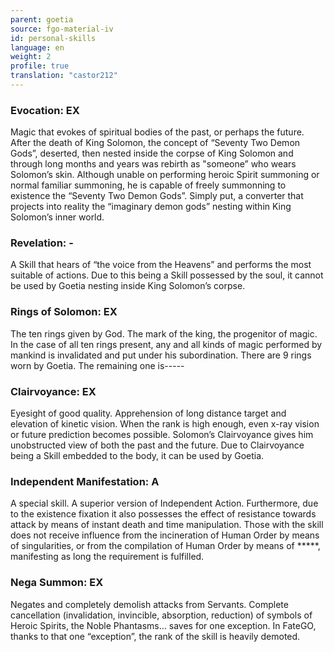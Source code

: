 ```yaml
---
parent: goetia
source: fgo-material-iv
id: personal-skills
language: en
weight: 2
profile: true
translation: "castor212"
---
```


### Evocation: EX

Magic that evokes of spiritual bodies of the past, or perhaps the future.
After the death of King Solomon, the concept of “Seventy Two Demon Gods”, deserted, then nested inside the corpse of King Solomon and through long months and years was rebirth as "someone” who wears Solomon’s skin.
Although unable on performing heroic Spirit summoning or normal familiar summoning, he is capable of freely summonning to existence the “Seventy Two Demon Gods”.
Simply put, a converter that projects into reality the “imaginary demon gods” nesting within King Solomon’s inner world.

###  Revelation: -

A Skill that hears of “the voice from the Heavens” and performs the most suitable of actions.
Due to this being a Skill possessed by the soul, it cannot be used by Goetia nesting inside King Solomon’s corpse.

### Rings of Solomon: EX

The ten rings given by God. The mark of the king, the progenitor of magic.
In the case of all ten rings present, any and all kinds of magic performed by mankind is invalidated and put under his subordination.
There are 9 rings worn by Goetia. The remaining one is-----

### Clairvoyance: EX

Eyesight of good quality. Apprehension of long distance target and elevation of kinetic vision. When the rank is high enough, even x-ray vision or future prediction becomes possible.
Solomon’s Clairvoyance gives him unobstructed view of both the past and the future. Due to Clairvoyance being a Skill embedded to the body, it can be used by Goetia.

### Independent Manifestation: A

A special skill. A superior version of Independent Action.
Furthermore, due to the existence fixation it also possesses the effect of resistance towards attack by means of instant death and time manipulation.
Those with the skill does not receive influence from the incineration of Human Order by means of singularities, or from the compilation of Human Order by means of *****, manifesting as long the requirement is fulfilled.

### Nega Summon: EX

Negates and completely demolish attacks from Servants.
Complete cancellation (invalidation, invincible, absorption, reduction) of symbols of Heroic Spirits, the Noble Phantasms… saves for one exception.
In FateGO, thanks to that one “exception”, the rank of the skill is heavily demoted.
